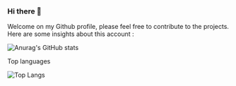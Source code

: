 ### Hi there 👋

Welcome on my Github profile, please feel free to contribute to the projects. Here are some insights about this account : 

![Anurag's GitHub stats](https://github-readme-stats.vercel.app/api?username=Louis_ty&show_icons=true&theme=radical)

Top languages 

![Top Langs](https://github-readme-stats.vercel.app/api/top-langs/?username=Louis_ty&theme=bear&layout=compact)
